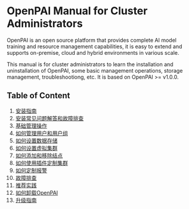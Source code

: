 # OpenPAI Manual for Cluster Administrators

OpenPAI is an open source platform that provides complete AI model training and resource management capabilities, it is easy to extend and supports on-premise, cloud and hybrid environments in various scale.

This manual is for cluster administrators to learn the installation and uninstallation of OpenPAI, some basic management operations, storage management, troubleshootiong, etc. It is based on OpenPAI >= v1.0.0. 

## Table of Content

1. [安装指南](./安装指南.md)
2. [安装常见问题解答和故障排查](./安装常见问题解答和故障排查.md)
3. [基础管理操作](./基础管理操作.md)
4. [如何管理用户和用户组](./如何管理用户和用户组.md)
5. [如何设置数据存储](./如何设置数据存储.md)
6. [如何设置虚拟集群](./如何设置虚拟集群.md)
7. [如何添加和移除结点](./如何添加和移除结点.md)
8. [如何使用插件定制集群](./如何使用插件定制集群.md)
9. [如何定制报警](./如何定制报警.md)
10. [故障排查](./故障排查.md)
11. [推荐实践](./推荐实践.md)
12. [如何卸载OpenPAI](./如何卸载openpai.md)
13. [升级指南](./升级指南.md)
